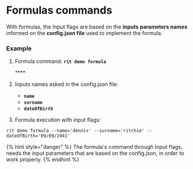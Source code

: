 # Formulas commands

With formulas, the Input flags are based on the **inputs parameters names** informed on the **config.json file** used to implement the formula.

### **Example**

1. Formula command: **`rit demo formula`**

   \*\*\*\*

2. Inputs names asked in the config.json file:

   * **`name`**
   * **`surname`**
   * **`dateOfBirth`**

3. Formula execution with input flags:

```text
rit demo formula --name='dennis' --surname='ritchie' --dateOfBirth='09/09/1941'
```



{% hint style="danger" %}
The formula's command through Input flags, needs the input parameters that are based on the config.json, in order to work properly. 
{% endhint %}

